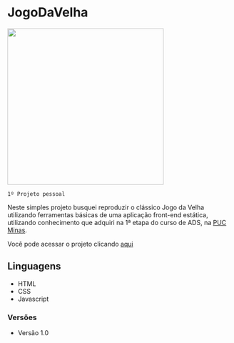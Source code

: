 # JogoDaVelha

<img src="https://github.com/user-attachments/assets/24ff5998-ff83-4d51-a9d7-6efb424c7c85" height="350px">

`1º Projeto pessoal` 

Neste simples projeto busquei reproduzir o clássico Jogo da Velha utilizando ferramentas básicas de uma aplicação front-end estática, utilizando conhecimento que adquiri na 1ª etapa do curso de ADS, na <a href="https://github.com/ICEI-PUC-Minas-PMV-ADS">PUC Minas</a>.

Você pode acessar o projeto clicando <a href="https://lcstoti.github.io/JogoDaVelha/"> aqui </a>

## Linguagens

* HTML
* CSS
* Javascript

### Versões

<ul>
  <li>Versão 1.0</li>
</ul>
